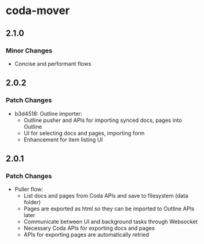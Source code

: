 # coda-mover

## 2.1.0

### Minor Changes

- Concise and performant flows

## 2.0.2

### Patch Changes

- b3d4518: Outline importer:
  - Outline pusher and APIs for importing synced docs, pages into Outline
  - UI for selecting docs and pages, importing form
  - Enhancement for item listing UI

## 2.0.1

### Patch Changes

- Puller flow:
  - List docs and pages from Coda APIs and save to filesystem (data folder)
  - Pages are exported as html so they can be imported to Outline APIs later
  - Communicate between UI and background tasks through Websocket
  - Necessary Coda APIs for exporting docs and pages
  - APIs for exporting pages are automatically retried
